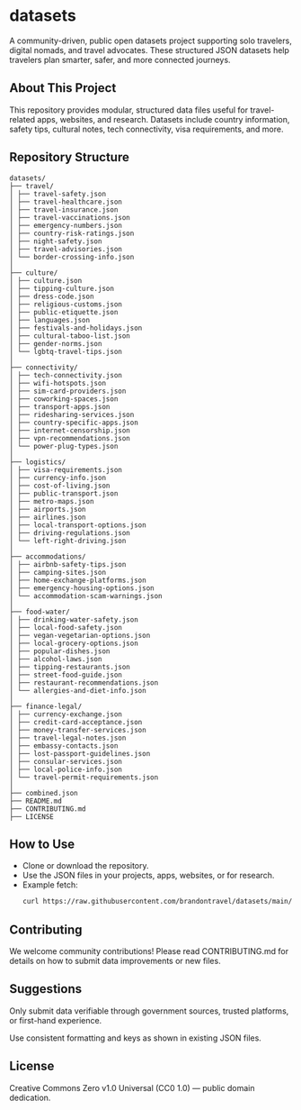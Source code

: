 # datasets

A community-driven, public open datasets project supporting solo travelers, digital nomads, and travel advocates. These structured JSON datasets help travelers plan smarter, safer, and more connected journeys.

## About This Project

This repository provides modular, structured data files useful for travel-related apps, websites, and research. Datasets include country information, safety tips, cultural notes, tech connectivity, visa requirements, and more.

## Repository Structure

```
datasets/
├── travel/
│ ├── travel-safety.json
│ ├── travel-healthcare.json
│ ├── travel-insurance.json
│ ├── travel-vaccinations.json
│ ├── emergency-numbers.json
│ ├── country-risk-ratings.json
│ ├── night-safety.json
│ ├── travel-advisories.json
│ └── border-crossing-info.json
│
├── culture/
│ ├── culture.json
│ ├── tipping-culture.json
│ ├── dress-code.json
│ ├── religious-customs.json
│ ├── public-etiquette.json
│ ├── languages.json
│ ├── festivals-and-holidays.json
│ ├── cultural-taboo-list.json
│ ├── gender-norms.json
│ └── lgbtq-travel-tips.json
│
├── connectivity/
│ ├── tech-connectivity.json
│ ├── wifi-hotspots.json
│ ├── sim-card-providers.json
│ ├── coworking-spaces.json
│ ├── transport-apps.json
│ ├── ridesharing-services.json
│ ├── country-specific-apps.json
│ ├── internet-censorship.json
│ ├── vpn-recommendations.json
│ └── power-plug-types.json
│
├── logistics/
│ ├── visa-requirements.json
│ ├── currency-info.json
│ ├── cost-of-living.json
│ ├── public-transport.json
│ ├── metro-maps.json
│ ├── airports.json
│ ├── airlines.json
│ ├── local-transport-options.json
│ ├── driving-regulations.json
│ └── left-right-driving.json
│
├── accommodations/
│ ├── airbnb-safety-tips.json
│ ├── camping-sites.json
│ ├── home-exchange-platforms.json
│ ├── emergency-housing-options.json
│ └── accommodation-scam-warnings.json
│
├── food-water/
│ ├── drinking-water-safety.json
│ ├── local-food-safety.json
│ ├── vegan-vegetarian-options.json
│ ├── local-grocery-options.json
│ ├── popular-dishes.json
│ ├── alcohol-laws.json
│ ├── tipping-restaurants.json
│ ├── street-food-guide.json
│ ├── restaurant-recommendations.json
│ └── allergies-and-diet-info.json
│
├── finance-legal/
│ ├── currency-exchange.json
│ ├── credit-card-acceptance.json
│ ├── money-transfer-services.json
│ ├── travel-legal-notes.json
│ ├── embassy-contacts.json
│ ├── lost-passport-guidelines.json
│ ├── consular-services.json
│ ├── local-police-info.json
│ └── travel-permit-requirements.json
│
├── combined.json
├── README.md
├── CONTRIBUTING.md
├── LICENSE
```

## How to Use

- Clone or download the repository.
- Use the JSON files in your projects, apps, websites, or for research.
- Example fetch:
  ```bash
  curl https://raw.githubusercontent.com/brandontravel/datasets/main/travel/travel-safety.json
  ```

## Contributing

We welcome community contributions! Please read CONTRIBUTING.md for details on how to submit data improvements or new files.

## Suggestions

Only submit data verifiable through government sources, trusted platforms, or first-hand experience.

Use consistent formatting and keys as shown in existing JSON files.

## License

Creative Commons Zero v1.0 Universal (CC0 1.0) — public domain dedication.
